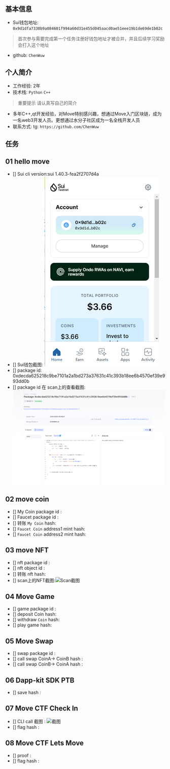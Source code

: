## 基本信息
- Sui钱包地址: `0x9d1dfa7330b9a084601f994a60d31e455d045aacd0ae51eee19b1de69de1b02c`
> 首次参与需要完成第一个任务注册好钱包地址才被合并，并且后续学习奖励会打入这个地址
- github: `ChenWuw`

## 个人简介
- 工作经验: 2年
- 技术栈: `Python` `C++`
> 重要提示 请认真写自己的简介
- 多年C++,qt开发经验，对Move特别感兴趣，想通过Move入门区块链，成为一名web3开发人员。更想通过水分子社区成为一名全栈开发人员
- 联系方式: tg: `https://github.com/ChenWuw` 

## 任务

##   01 hello move  
- [] Sui cli version:sui 1.40.3-fea2f2707d4a
- [] Sui钱包截图: ![Sui钱包截图](./code/images/1740585624118.jpg)
- [] package id: 0xdecda625218c9be7101a2a1bd273a37631c41c393b18ee6b4570ef39e993dd0b
- [] package id 在 scan上的查看截图:![Scan截图](./code/images/scan.jpg)

##   02 move coin
- [] My Coin package id : 
- [] Faucet package id : 
- [] 转账 `My Coin` hash:
- [] `Faucet Coin` address1 mint hash:
- [] `Faucet Coin` address2 mint hash:

##   03 move NFT
- [] nft package id :
- [] nft object id : 
- [] 转账 nft  hash:
- [] scan上的NFT截图:![Scan截图](./images/你的图片地址)

##   04 Move Game
- [] game package id :
- [] deposit Coin hash:
- [] withdraw `Coin` hash:
- [] play game hash:

##   05 Move Swap
- [] swap package id :
- [] call swap CoinA-> CoinB  hash :
- [] call swap CoinB-> CoinA  hash :

##   06 Dapp-kit SDK PTB
- [] save hash :

##   07 Move CTF Check In
- [] CLI call 截图 : ![截图](./images/你的图片地址)
- [] flag hash :

##   08 Move CTF Lets Move
- [] proof : 
- [] flag hash :

